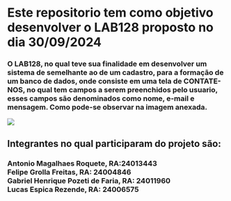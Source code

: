 # Este repositorio tem como objetivo desenvolver o LAB128 proposto no dia 30/09/2024

### O LAB128, no qual teve sua finalidade em desenvolver um sistema de semelhante ao de um cadastro, para a formação de um banco de dados, onde consiste em uma tela de CONTATE-NOS, no qual tem campos a serem preenchidos pelo usuario, esses campos são denominados como nome, e-mail e mensagem. Como pode-se observar na imagem anexada.

<img src="https://images01.nicepagecdn.com/page/11/89/pt/modelo-html-spreview-118947.webp">

## Integrantes no qual participaram do projeto são:

### Antonio Magalhaes Roquete, RA:24013443 </br>Felipe Grolla Freitas, RA: 24004846 </br> Gabriel Henrique Pozeti de Faria, RA: 24011960 </br> Lucas Espica Rezende, RA: 24006575
